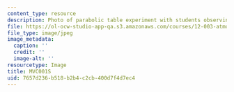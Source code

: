 ```yaml
---
content_type: resource
description: Photo of parabolic table experiment with students observing.
file: https://ol-ocw-studio-app-qa.s3.amazonaws.com/courses/12-003-atmosphere-ocean-and-climate-dynamics-fall-2008/7657d236b518b2b4c2cb400d7f4d7ec4_MVC001S.jpg
file_type: image/jpeg
image_metadata:
  caption: ''
  credit: ''
  image-alt: ''
resourcetype: Image
title: MVC001S
uid: 7657d236-b518-b2b4-c2cb-400d7f4d7ec4
---
```

